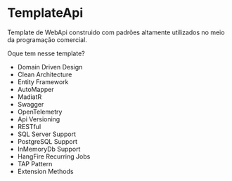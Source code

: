 
# TemplateApi
Template de WebApi construido com padrões altamente utilizados no meio da programação comercial.

Oque tem nesse template?

* Domain Driven Design
* Clean Architecture
* Entity Framework
* AutoMapper
* MadiatR
* Swagger
* OpenTelemetry
* Api Versioning
* RESTful
* SQL Server Support
* PostgreSQL Support
* InMemoryDb Support
* HangFire Recurring Jobs
* TAP Pattern
* Extension Methods
